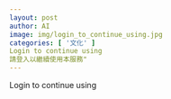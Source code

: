 ```yaml
---
layout: post
author: AI
image: img/login_to_continue_using.jpg
categories: [ '文化' ]
Login to continue using
請登入以繼續使用本服務"
---
```

Login to continue using